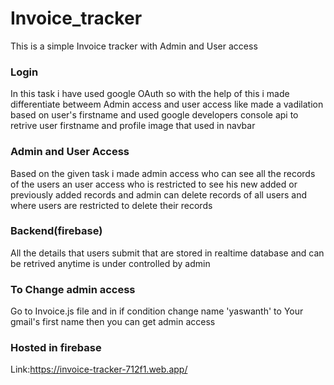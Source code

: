 # Invoice_tracker
This is a simple Invoice tracker with Admin and User access
### Login
In this task i have used google OAuth so with the help of this i made differentiate betweem Admin access and user access like made a vadilation based on user's firstname and used google developers console api to retrive user firstname and profile image that used in navbar
### Admin and User Access
Based on the given task i made admin access who can see all the records of the users an user access who is restricted to see his new added or previously added records and admin can delete records of all users and where users are restricted to delete their records
### Backend(firebase)
All the details that users submit that are stored in realtime database and can be retrived anytime is under controlled by admin
### To Change admin access
Go to Invoice.js file and in if condition change name 'yaswanth' to Your gmail's first name then you can get admin access 
### Hosted in firebase 
Link:https://invoice-tracker-712f1.web.app/

